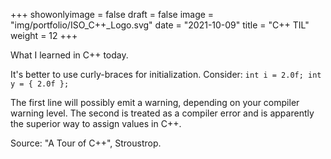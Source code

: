 +++
showonlyimage = false
draft = false
image = "img/portfolio/ISO_C++_Logo.svg"
date = "2021-10-09"
title = "C++ TIL"
weight = 12
+++

What I learned in C++ today.
<!--more-->

It's better to use curly-braces for initialization. Consider:
`int i = 2.0f;
int y = { 2.0f };`

The first line will possibly emit a warning, depending on your compiler warning level. The second is treated as a compiler error and is apparently the superior way to assign values in C++.

Source: "A Tour of C++", Stroustrop.
